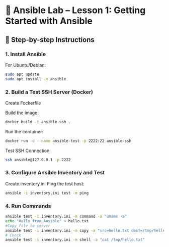 # 🧪 Ansible Lab – Lesson 1: Getting Started with Ansible

## 🚀 Step-by-step Instructions

### 1. Install Ansible

For Ubuntu/Debian:
```bash
sudo apt update
sudo apt install -y ansible
```
### 2. Build a Test SSH Server (Docker)
Create Fockerfile

Build the image:
```bash
docker build -t ansible-ssh .
```
Run the container:

```bash
docker run -d --name ansible-test -p 2222:22 ansible-ssh
```
Test SSH Connection
```bash
ssh ansible@127.0.0.1 -p 2222
```
### 3. Configure Ansible Inventory and Test

Create inventory.ini
Ping the test host:
```bash
ansible -i inventory.ini test -m ping
```
### 4. Run Commands
```bash
ansible test -i inventory.ini -m command -a "uname -a"
echo "Hello from Ansible" > hello.txt
#Copy file to server
ansible test -i inventory.ini -m copy -a "src=hello.txt dest=/tmp/hello.txt"
# Check
ansible test -i inventory.ini -m shell -a "cat /tmp/hello.txt"
```


